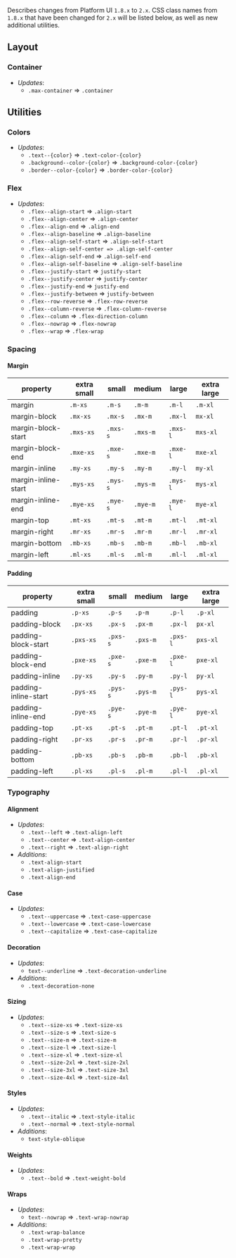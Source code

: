 Describes changes from Platform UI `1.8.x` to `2.x`.  CSS class names from `1.8.x` that have been changed for `2.x` will be listed below, as well as new additional utilities.

## Layout

### Container
- *Updates*:
	- `.max-container` => `.container`

## Utilities

### Colors
- *Updates*:
	- `.text--{color}` => `.text-color-{color}`
	- `.background--color-{color}` => `.background-color-{color}`
	- `.border--color-{color}` => `.border-color-{color}`

### Flex
- *Updates*:
	- `.flex--align-start` => `.align-start`
	- `.flex--align-center` => `.align-center`
	- `.flex--align-end` => `.align-end`
	- `.flex--align-baseline` => `.align-baseline`
	- `.flex--align-self-start` => `.align-self-start`
	- `.flex--align-self-center => .align-self-center`
	- `.flex--align-self-end` => `.align-self-end`
	- `.flex--align-self-baseline` => `.align-self-baseline`
	- `.flex--justify-start` => `justify-start`
	- `.flex--justify-center` => `justify-center`
	- `.flex--justify-end` => `justify-end`
	- `.flex--justify-between` => `justify-between`
	- `.flex--row-reverse` => `.flex-row-reverse`
	- `.flex--column-reverse` => `.flex-column-reverse`
	- `.flex--column` => `.flex-direction-column`
	- `.flex--nowrap` => `.flex-nowrap`
	- `.flex--wrap` => `.flex-wrap`
### Spacing

#### Margin

| property            | extra small | small    | medium   | large    | extra large |
| ------------------- | ----------- | -------- | -------- | -------- | ----------- |
| margin              | `.m-xs`     | `.m-s`   | `.m-m`   | `.m-l`   | `.m-xl`     |
| margin-block        | `.mx-xs`    | `.mx-s`  | `.mx-m`  | `.mx-l`  | `mx-xl`     |
| margin-block-start  | `.mxs-xs`   | `.mxs-s` | `.mxs-m` | `.mxs-l` | `mxs-xl`    |
| margin-block-end    | `.mxe-xs`   | `.mxe-s` | `.mxe-m` | `.mxe-l` | `mxe-xl`    |
| margin-inline       | `.my-xs`    | `.my-s`  | `.my-m`  | `.my-l`  | `my-xl`     |
| margin-inline-start | `.mys-xs`   | `.mys-s` | `.mys-m` | `.mys-l` | `mys-xl`    |
| margin-inline-end   | `.mye-xs`   | `.mye-s` | `.mye-m` | `.mye-l` | `mye-xl`    |
| margin-top          | `.mt-xs`    | `.mt-s`  | `.mt-m`  | `.mt-l`  | `.mt-xl`    |
| margin-right        | `.mr-xs`    | `.mr-s`  | `.mr-m`  | `.mr-l`  | `.mr-xl`    |
| margin-bottom       | `.mb-xs`    | `.mb-s`  | `.mb-m`  | `.mb-l`  | `.mb-xl`    |
| margin-left         | `.ml-xs`    | `.ml-s`  | `.ml-m`  | `.ml-l`  | `.ml-xl`    |

#### Padding

| property             | extra small | small    | medium   | large    | extra large |
| -------------------- | ----------- | -------- | -------- | -------- | ----------- |
| padding              | `.p-xs`     | `.p-s`   | `.p-m`   | `.p-l`   | `.p-xl`     |
| padding-block        | `.px-xs`    | `.px-s`  | `.px-m`  | `.px-l`  | `px-xl`     |
| padding-block-start  | `.pxs-xs`   | `.pxs-s` | `.pxs-m` | `.pxs-l` | `pxs-xl`    |
| padding-block-end    | `.pxe-xs`   | `.pxe-s` | `.pxe-m` | `.pxe-l` | `pxe-xl`    |
| padding-inline       | `.py-xs`    | `.py-s`  | `.py-m`  | `.py-l`  | `py-xl`     |
| padding-inline-start | `.pys-xs`   | `.pys-s` | `.pys-m` | `.pys-l` | `pys-xl`    |
| padding-inline-end   | `.pye-xs`   | `.pye-s` | `.pye-m` | `.pye-l` | `pye-xl`    |
| padding-top          | `.pt-xs`    | `.pt-s`  | `.pt-m`  | `.pt-l`  | `.pt-xl`    |
| padding-right        | `.pr-xs`    | `.pr-s`  | `.pr-m`  | `.pr-l`  | `.pr-xl`    |
| padding-bottom       | `.pb-xs`    | `.pb-s`  | `.pb-m`  | `.pb-l`  | `.pb-xl`    |
| padding-left         | `.pl-xs`    | `.pl-s`  | `.pl-m`  | `.pl-l`  | `.pl-xl`    |

### Typography

#### Alignment
- *Updates*:
	- `.text--left` => `.text-align-left`
	- `.text--center` => `.text-align-center`
	- `.text--right` => `.text-align-right`
- *Additions*:
	- `.text-align-start`
	- `.text-align-justified`
	- `.text-align-end`

#### Case
- *Updates*:
	- `.text--uppercase` => `.text-case-uppercase`
	- `.text--lowercase` => `.text-case-lowercase`
	- `.text--capitalize` => `.text-case-capitalize`

#### Decoration
- *Updates*:
	- `text--underline` => `.text-decoration-underline`
- *Additions*:
	- `.text-decoration-none`

#### Sizing
- *Updates*:
	- `.text--size-xs` => `.text-size-xs`
	- `.text--size-s` => `.text-size-s`
	- `.text--size-m` => `.text-size-m`
	- `.text--size-l` => `.text-size-l`
	- `.text--size-xl` => `.text-size-xl`
	- `.text--size-2xl` => `.text-size-2xl`
	- `.text--size-3xl` => `.text-size-3xl`
	- `.text--size-4xl` => `.text-size-4xl`

#### Styles
- *Updates*:
	- `.text--italic` => `.text-style-italic`
	- `.text--normal` => `.text-style-normal`
- *Additions*:
	- `text-style-oblique`

#### Weights
- *Updates*:
	- `.text--bold` => `.text-weight-bold`

#### Wraps
- *Updates*:
	- `text--nowrap` => `.text-wrap-nowrap`
- *Additions*:
	- `.text-wrap-balance`
	- `.text-wrap-pretty`
	- `.text-wrap-wrap`
